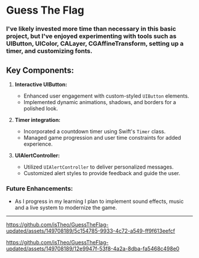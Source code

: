 # Guess The Flag

### I've likely invested more time than necessary in this basic project, but I've enjoyed experimenting with tools such as UIButton, UIColor, CALayer, CGAffineTransform, setting up a timer, and customizing fonts.

## Key Components:

1. **Interactive UIButton:**
   - Enhanced user engagement with custom-styled `UIButton` elements.
   - Implemented dynamic animations, shadows, and borders for a polished look.

2. **Timer integration:**
   - Incorporated a countdown timer using Swift's `Timer` class.
   - Managed game progression and user time constraints for added experience.

3. **UIAlertController:**
   - Utilized `UIAlertController` to deliver personalized messages.
   - Customized alert styles to provide feedback and guide the user.
 


### Future Enhancements:
- As I progress in my learning I plan to implement sound effects, music and a live system to modernize the game.


---




https://github.com/isTheo/GuessTheFlag-updated/assets/149708189/5c154785-9933-4c72-a549-ff9f613eefcf




https://github.com/isTheo/GuessTheFlag-updated/assets/149708189/12e9947f-53f8-4a2a-8dba-fa5468c498e0








